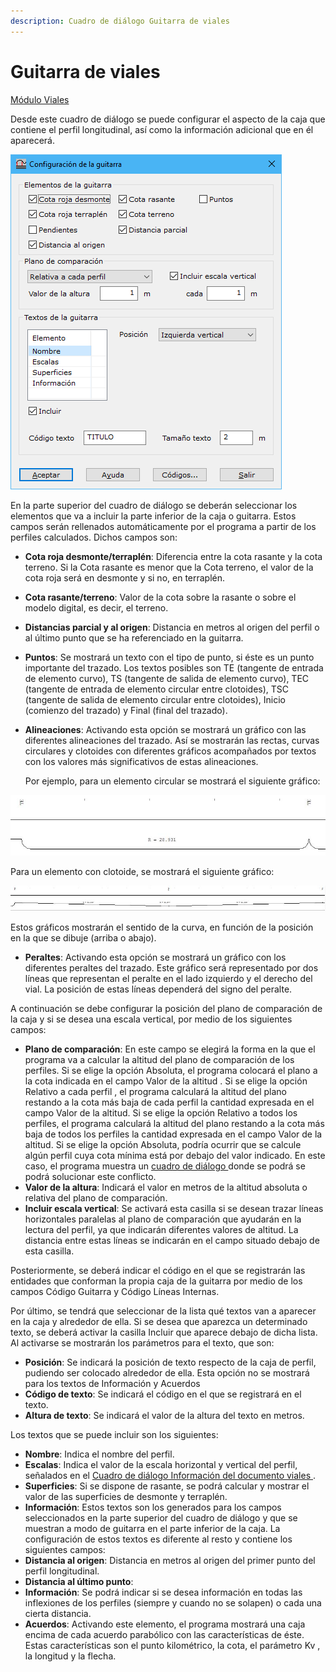 ```yaml
---
description: Cuadro de diálogo Guitarra de viales
---
```


# Guitarra de viales

[Módulo Viales](../)

Desde este cuadro de diálogo se puede configurar el aspecto de la caja que contiene el perfil longitudinal, así como la información adicional que en él aparecerá.

![Cuadro de di&#xE1;logo guitarra de longitudinal de vial](../../../.gitbook/assets/image%20%2847%29.png)

En la parte superior del cuadro de diálogo se deberán seleccionar los elementos que va a incluir la parte inferior de la caja o guitarra. Estos campos serán rellenados automáticamente por el programa a partir de los perfiles calculados. Dichos campos son:

* **Cota roja desmonte/terraplén**: Diferencia entre la cota rasante y la cota terreno. Si la Cota rasante es menor que la Cota terreno, el valor de la cota roja será en desmonte y si no, en terraplén.
* **Cota rasante/terreno**: Valor de la cota sobre la rasante o sobre el modelo digital, es decir, el terreno.
* **Distancias parcial y al origen**: Distancia en metros al origen del perfil o al último punto que se ha referenciado en la guitarra.
* **Puntos**: Se mostrará un texto con el tipo de punto, si éste es un punto importante del trazado. Los textos posibles son TE \(tangente de entrada de elemento curvo\), TS \(tangente de salida de elemento curvo\), TEC \(tangente de entrada de elemento circular entre clotoides\), TSC \(tangente de salida de elemento circular entre clotoides\), Inicio \(comienzo del trazado\) y Final \(final del trazado\).
* **Alineaciones**: Activando esta opción se mostrará un gráfico con las diferentes alineaciones del trazado. Así se mostrarán las rectas, curvas circulares y clotoides con diferentes gráficos acompañados por textos con los valores más significativos de estas alineaciones.

   Por ejemplo, para un elemento circular se mostrará el siguiente gráfico:

![](../../../.gitbook/assets/curva-circular-en-guitarra.jpg)

 Para un elemento con clotoide, se mostrará el siguiente gráfico:

![](../../../.gitbook/assets/curva-con-clotoide-en-guitarra.jpg)

 Estos gráficos mostrarán el sentido de la curva, en función de la posición en la que se dibuje \(arriba o abajo\).

* **Peraltes**: Activando esta opción se mostrará un gráfico con los diferentes peraltes del trazado. Este gráfico será representado por dos líneas que representan el peralte en el lado izquierdo y el derecho del vial. La posición de estas líneas dependerá del signo del peralte.

A continuación se debe configurar la posición del plano de comparación de la caja y si se desea una escala vertical, por medio de los siguientes campos:

* **Plano de comparación**: En este campo se elegirá la forma en la que el programa va a calcular la altitud del plano de comparación de los perfiles. Si se elige la opción Absoluta, el programa colocará el plano a la cota indicada en el campo Valor de la altitud . Si se elige la opción Relativo a cada perfil , el programa calculará la altitud del plano restando a la cota más baja de cada perfil la cantidad expresada en el campo Valor de la altitud. Si se elige la opción Relativo a todos los perfiles, el programa calculará la altitud del plano restando a la cota más baja de todos los perfiles la cantidad expresada en el campo Valor de la altitud. Si se elige la opción Absoluta, podría ocurrir que se calcule algún perfil cuya cota mínima está por debajo del valor indicado. En este caso, el programa muestra un [cuadro de diálogo ](../../herramientas-mdt/perfiles/conflicto-con-el-plano-de-comparacion.md)donde se podrá se podrá solucionar este conflicto.
* **Valor de la altura**: Indicará el valor en metros de la altitud absoluta o relativa del plano de comparación.
* **Incluir escala vertical**: Se activará esta casilla si se desean trazar líneas horizontales paralelas al plano de comparación que ayudarán en la lectura del perfil, ya que indicarán diferentes valores de altitud. La distancia entre estas líneas se indicarán en el campo situado debajo de esta casilla.

Posteriormente, se deberá indicar el código en el que se registrarán las entidades que conforman la propia caja de la guitarra por medio de los campos Código Guitarra y Código Líneas Internas.

Por último, se tendrá que seleccionar de la lista qué textos van a aparecer en la caja y alrededor de ella. Si se desea que aparezca un determinado texto, se deberá activar la casilla Incluir que aparece debajo de dicha lista. Al activarse se mostrarán los parámetros para el texto, que son:

* **Posición**: Se indicará la posición de texto respecto de la caja de perfil, pudiendo ser colocado alrededor de ella. Esta opción no se mostrará para los textos de Información y Acuerdos
* **Código de texto**: Se indicará el código en el que se registrará en el texto.
* **Altura de texto**: Se indicará el valor de la altura del texto en metros.

Los textos que se puede incluir son los siguientes:

* **Nombre**: Indica el nombre del perfil.
* **Escalas**: Indica el valor de la escala horizontal y vertical del perfil, señalados en el [Cuadro de diálogo Información del documento viales ](../general/informacion-del-documento-viales.md).
* **Superficies**: Si se dispone de rasante, se podrá calcular y mostrar el valor de las superficies de desmonte y terraplén.
* **Información**: Estos textos son los generados para los campos seleccionados en la parte superior del cuadro de diálogo y que se muestran a modo de guitarra en el parte inferior de la caja. La configuración de estos textos es diferente al resto y contiene los siguientes campos:
* **Distancia al origen**: Distancia en metros al origen del primer punto del perfil longitudinal.
* **Distancia al último punto**:
* **Información**: Se podrá indicar si se desea información en todas las inflexiones de los perfiles \(siempre y cuando no se solapen\) o cada una cierta distancia.
* **Acuerdos**: Activando este elemento, el programa mostrará una caja encima de cada acuerdo parabólico con las características de éste. Estas características son el punto kilométrico, la cota, el parámetro Kv , la longitud y la flecha.


